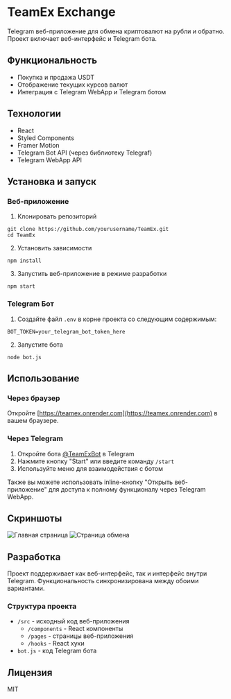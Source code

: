 # TeamEx Exchange

Telegram веб-приложение для обмена криптовалют на рубли и обратно. Проект включает веб-интерфейс и Telegram бота.

## Функциональность

- Покупка и продажа USDT
- Отображение текущих курсов валют
- Интеграция с Telegram WebApp и Telegram ботом

## Технологии

- React
- Styled Components
- Framer Motion
- Telegram Bot API (через библиотеку Telegraf)
- Telegram WebApp API

## Установка и запуск

### Веб-приложение

1. Клонировать репозиторий
```
git clone https://github.com/yourusername/TeamEx.git
cd TeamEx
```

2. Установить зависимости
```
npm install
```

3. Запустить веб-приложение в режиме разработки
```
npm start
```

### Telegram Бот

1. Создайте файл `.env` в корне проекта со следующим содержимым:
```
BOT_TOKEN=your_telegram_bot_token_here
```

2. Запустите бота
```
node bot.js
```

## Использование

### Через браузер

Откройте [https://teamex.onrender.com](https://teamex.onrender.com) в вашем браузере.

### Через Telegram

1. Откройте бота [@TeamExBot](https://t.me/YourBotUsername) в Telegram
2. Нажмите кнопку "Start" или введите команду `/start`
3. Используйте меню для взаимодействия с ботом

Также вы можете использовать inline-кнопку "Открыть веб-приложение" для доступа к полному функционалу через Telegram WebApp.

## Скриншоты

![Главная страница](screenshots/home.png)
![Страница обмена](screenshots/exchange.png)

## Разработка

Проект поддерживает как веб-интерфейс, так и интерфейс внутри Telegram. Функциональность синхронизирована между обоими вариантами.

### Структура проекта

- `/src` - исходный код веб-приложения
  - `/components` - React компоненты
  - `/pages` - страницы веб-приложения
  - `/hooks` - React хуки
- `bot.js` - код Telegram бота

## Лицензия

MIT 